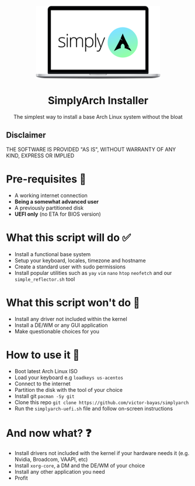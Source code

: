 <p align="center">
  <a href="https://github.com/victor-bayas/simplyarch">
    <img src="simply-laptop.png" alt="laptop-mockup" height="200">
  </a>
  <h1 align="center">SimplyArch Installer</h1>
  <p align="center">
    The simplest way to install a base Arch Linux system without the bloat
  </p>
</p>

## Disclaimer
THE SOFTWARE IS PROVIDED "AS IS", WITHOUT WARRANTY OF ANY KIND,
EXPRESS OR IMPLIED
# Pre-requisites 🔎
- A working internet connection
- **Being a somewhat advanced user**
- A previously partitioned disk
- **UEFI only** (no ETA for BIOS version)
# What this script will do ✅
- Install a functional base system
- Setup your keyboard, locales, timezone and hostname
- Create a standard user with sudo permissions
- Install popular utilities such as `yay` `vim` `nano` `htop` `neofetch` and our `simple_reflector.sh` tool
# What this script won't do 🚫
- Install any driver not included within the kernel
- Install a DE/WM or any GUI application
- Make questionable choices for you
# How to use it 📖
- Boot latest Arch Linux ISO
- Load your keyboard e.g `loadkeys us-acentos`
- Connect to the internet
- Partition the disk with the tool of your choice
- Install git `pacman -Sy git`
- Clone this repo `git clone https://github.com/victor-bayas/simplyarch`
- Run the `simplyarch-uefi.sh` file and follow on-screen instructions
# And now what? ❓
- Install drivers not included with the kernel if your hardware needs it (e.g. Nvidia, Broadcom, VAAPI, etc)
- Install `xorg-core`, a DM and the DE/WM of your choice
- Install any other application you need
- Profit 
